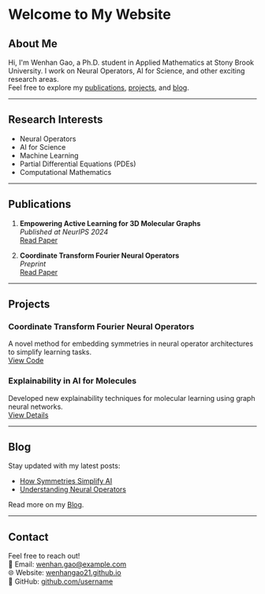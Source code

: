 # Welcome to My Website

## About Me
Hi, I'm Wenhan Gao, a Ph.D. student in Applied Mathematics at Stony Brook University. I work on Neural Operators, AI for Science, and other exciting research areas.  
Feel free to explore my [publications](#publications), [projects](#projects), and [blog](#blog).

---

## Research Interests
- Neural Operators
- AI for Science
- Machine Learning
- Partial Differential Equations (PDEs)
- Computational Mathematics

---

## Publications
1. **Empowering Active Learning for 3D Molecular Graphs**  
   *Published at NeurIPS 2024*  
   [Read Paper](#)

2. **Coordinate Transform Fourier Neural Operators**  
   *Preprint*  
   [Read Paper](#)

---

## Projects
### Coordinate Transform Fourier Neural Operators
A novel method for embedding symmetries in neural operator architectures to simplify learning tasks.  
[View Code](https://github.com/username/repo)

### Explainability in AI for Molecules
Developed new explainability techniques for molecular learning using graph neural networks.  
[View Details](#)

---

## Blog
Stay updated with my latest posts:  
- [How Symmetries Simplify AI](#)
- [Understanding Neural Operators](#)

Read more on my [Blog](https://wenhangao21.github.io/blogs/blogs.html).

---

## Contact
Feel free to reach out!  
📧 Email: [wenhan.gao@example.com](mailto:wenhan.gao@example.com)  
🌐 Website: [wenhangao21.github.io](https://wenhangao21.github.io/)  
🔗 GitHub: [github.com/username](https://github.com/username)  
